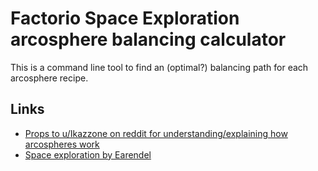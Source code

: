 # Factorio Space Exploration arcosphere balancing calculator
This is a command line tool to find an (optimal?) balancing path for each arcosphere recipe.

## Links
- [Props to u/Ikazzone on reddit for understanding/explaining how arcospheres work](https://old.reddit.com/r/factorio/comments/qyb52b/a_robotfree_perfectly_balanced_arcosphere_approach/)
- [Space exploration by Earendel](https://mods.factorio.com/mod/space-exploration)